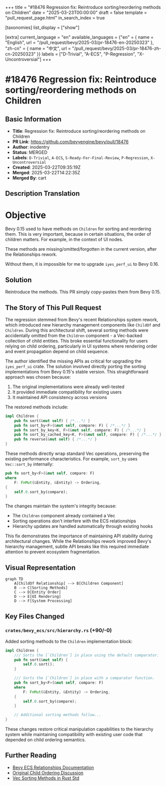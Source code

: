 +++
title = "#18476 Regression fix: Reintroduce sorting/reordering methods on Children"
date = "2025-03-23T00:00:00"
draft = false
template = "pull_request_page.html"
in_search_index = true

[taxonomies]
list_display = ["show"]

[extra]
current_language = "en"
available_languages = {"en" = { name = "English", url = "/pull_request/bevy/2025-03/pr-18476-en-20250323" }, "zh-cn" = { name = "中文", url = "/pull_request/bevy/2025-03/pr-18476-zh-cn-20250323" }}
labels = ["D-Trivial", "A-ECS", "P-Regression", "X-Uncontroversial"]
+++

# #18476 Regression fix: Reintroduce sorting/reordering methods on Children

## Basic Information
- **Title**: Regression fix: Reintroduce sorting/reordering methods on Children
- **PR Link**: https://github.com/bevyengine/bevy/pull/18476
- **Author**: inodentry
- **Status**: MERGED
- **Labels**: `D-Trivial`, `A-ECS`, `S-Ready-For-Final-Review`, `P-Regression`, `X-Uncontroversial`
- **Created**: 2025-03-22T09:35:19Z
- **Merged**: 2025-03-22T14:22:35Z
- **Merged By**: cart

## Description Translation
# Objective

Bevy 0.15 used to have methods on `Children` for sorting and reordering them. This is very important, because in certain situations, the order of children matters. For example, in the context of UI nodes.

These methods are missing/omitted/forgotten in the current version, after the Relationships rework.

Without them, it is impossible for me to upgrade `iyes_perf_ui` to Bevy 0.16.

## Solution

Reintroduce the methods. This PR simply copy-pastes them from Bevy 0.15.

## The Story of This Pull Request

The regression stemmed from Bevy's recent Relationships system rework, which introduced new hierarchy management components like `ChildOf` and `Children`. During this architectural shift, several sorting methods were accidentally omitted from the `Children` component - a Vec-backed collection of child entities. This broke essential functionality for users relying on child ordering, particularly in UI systems where rendering order and event propagation depend on child sequence.

The author identified the missing APIs as critical for upgrading the `iyes_perf_ui` crate. The solution involved directly porting the sorting implementations from Bevy 0.15's stable version. This straightforward approach was chosen because:

1. The original implementations were already well-tested
2. It provided immediate compatibility for existing users
3. It maintained API consistency across versions

The restored methods include:

```rust
impl Children {
    pub fn sort(&mut self) { /*...*/ }
    pub fn sort_by<F>(&mut self, compare: F) { /*...*/ }
    pub fn sort_by_key<K, F>(&mut self, compare: F) { /*...*/ }
    pub fn sort_by_cached_key<K, F>(&mut self, compare: F) { /*...*/ }
    pub fn reverse(&mut self) { /*...*/ }
}
```

These methods directly wrap standard Vec operations, preserving the existing performance characteristics. For example, `sort_by` uses `Vec::sort_by` internally:

```rust
pub fn sort_by<F>(&mut self, compare: F)
where
    F: FnMut(&Entity, &Entity) -> Ordering,
{
    self.0.sort_by(compare);
}
```

The changes maintain the system's integrity because:
- The `Children` component already contained a Vec<Entity>
- Sorting operations don't interfere with the ECS relationships
- Hierarchy updates are handled automatically through existing hooks

This fix demonstrates the importance of maintaining API stability during architectural changes. While the Relationships rework improved Bevy's hierarchy management, subtle API breaks like this required immediate attention to prevent ecosystem fragmentation.

## Visual Representation

```mermaid
graph TD
    A[ChildOf Relationship] --> B[Children Component]
    B --> C[Sorting Methods]
    C --> D[Entity Order]
    D --> E[UI Rendering]
    D --> F[System Processing]
```

## Key Files Changed

### `crates/bevy_ecs/src/hierarchy.rs` (+90/-0)
Added sorting methods to the `Children` implementation block:

```rust
impl Children {
    /// Sorts the [`Children`] in place using the default comparator.
    pub fn sort(&mut self) {
        self.0.sort();
    }

    /// Sorts the [`Children`] in place with a comparator function.
    pub fn sort_by<F>(&mut self, compare: F)
    where
        F: FnMut(&Entity, &Entity) -> Ordering,
    {
        self.0.sort_by(compare);
    }

    // Additional sorting methods follow...
}
```

These changes restore critical manipulation capabilities to the hierarchy system while maintaining compatibility with existing user code that depended on child ordering semantics.

## Further Reading
- [Bevy ECS Relationships Documentation](https://bevyengine.org/learn/book/ecs-relationships/)
- [Original Child Ordering Discussion](https://github.com/bevyengine/bevy/discussions/18475)
- [Vec Sorting Methods in Rust Std](https://doc.rust-lang.org/std/vec/struct.Vec.html#method.sort)